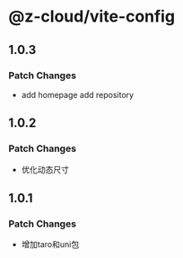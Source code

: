 # @z-cloud/vite-config

## 1.0.3

### Patch Changes

- add homepage add repository

## 1.0.2

### Patch Changes

- 优化动态尺寸

## 1.0.1

### Patch Changes

- 增加taro和uni包
